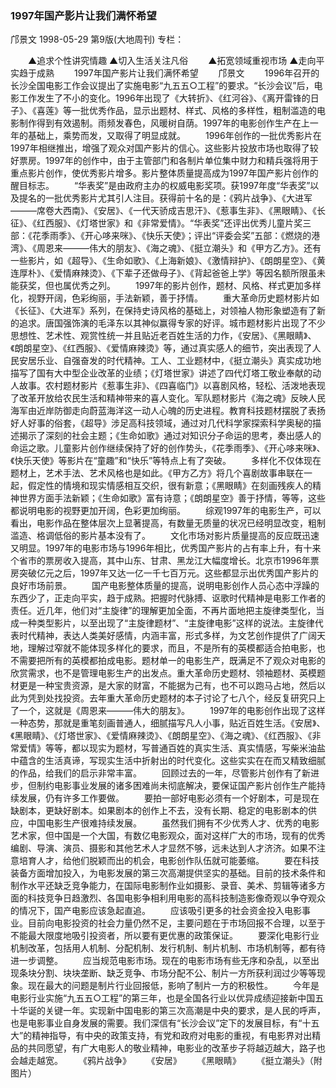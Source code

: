 ### 1997年国产影片让我们满怀希望
邝景文
1998-05-29
第9版(大地周刊)
专栏：

　　▲追求个性讲究情趣
    ▲切入生活关注凡俗
　　▲拓宽领域重视市场
    ▲走向平实趋于成熟
　　1997年国产影片让我们满怀希望
　　邝景文
　　1996年召开的长沙全国电影工作会议提出了实施电影“九五五○工程”的要求。“长沙会议”后，电影工作发生了不小的变化。1996年出现了《大转折》、《红河谷》、《离开雷锋的日子》、《喜莲》等一批优秀作品，显示出题材、样式、风格的多样性，粗制滥造的电影制作得到有效遏制。雨频发春色，风暖树自荫。1997年的电影创作生产在上一年的基础上，乘势而发，又取得了明显成就。
　　1996年创作的一批优秀影片在1997年相继推出，增强了观众对国产影片的信心。这些影片投放市场也取得了较好票房。1997年的创作中，由于主管部门和各制片单位集中财力和精兵强将用于重点影片创作，使优秀影片增多。影片整体质量提高成为1997年国产影片创作的醒目标志。
　　“华表奖”是由政府主办的权威电影奖项。获1997年度“华表奖”以及提名的一批优秀影片尤其引人注目。获得前十名的是：《鸦片战争》、《大进军———席卷大西南》、《安居》、《一代天骄成吉思汗》、《惹事生非》、《黑眼睛》、《长征》、《红西服》、《灯塔世家》和《非常爱情》。“华表奖”还评出优秀儿童片奖三部：《花季雨季》、《开心哆来咪》、《快乐天使》；评出“评委会奖”五部：《燃烧的港湾》、《周恩来———伟大的朋友》、《海之魂》、《挺立潮头》和《甲方乙方》。还有一些影片，如《超导》、《生命如歌》、《上海新娘》、《激情辩护》、《朗朗星空》、《黄连厚朴》、《爱情麻辣烫》、《下辈子还做母子》、《背起爸爸上学》等因名额所限虽未能获奖，但也属优秀之列。
　　1997年的影片创作，题材、风格、样式更加多样化，视野开阔，色彩绚丽，手法新颖，善于抒情。
　　重大革命历史题材影片如《长征》、《大进军》系列，在保持史诗风格的基础上，对领袖人物形象塑造有了新的追求。唐国强饰演的毛泽东以其神似赢得专家的好评。城市题材影片出现了不少思想性、艺术性、观赏性统一并且贴近老百姓生活的力作，《安居》、《黑眼睛》、《朗朗星空》、《红西服》、《爱情麻辣烫》等，通过真实感人的细节，突出表现了人民安居乐业、自强奋发的时代精神。工人、工业题材中，《挺立潮头》真实成功地描写了国有大中型企业改革的业绩；《灯塔世家》讲述了四代灯塔工敬业奉献的动人故事。农村题材影片《惹事生非》、《四喜临门》以喜剧风格，轻松、活泼地表现了改革开放给农民生活和精神带来的喜人变化。军队题材影片《海之魂》反映人民海军由近岸防御走向蔚蓝海洋这一动人心魄的历史进程。教育科技题材摆脱了表扬好人好事的俗套，《超导》涉足高科技领域，通过对几代科学家探索科学奥秘的描述揭示了深刻的社会主题；《生命如歌》通过对知识分子命运的思考，奏出感人的命运之歌。儿童影片创作继续保持了好的创作势头，《花季雨季》、《开心哆来咪》、《快乐天使》等影片在“童趣”和“快乐”等特点上有了突破。
　　多样化不仅体现在题材上，艺术手法、艺术风格也是如此。《甲方乙方》将几个喜剧故事串联在一起，假定性的情境和现实情感相互交织，很有新意；《黑眼睛》在刻画残疾人的精神世界方面手法新颖；《生命如歌》富有诗意；《朗朗星空》善于抒情，等等，这些都说明电影的视野更加开阔，色彩更加绚丽。
　　综观1997年的电影生产，可以看出，电影作品在整体层次上显著提高，有数量无质量的状况已经明显改变，粗制滥造、格调低俗的影片基本没有了。
　　文化市场对影片质量提高的反应既迅速又明显。1997年的电影市场与1996年相比，优秀国产影片的占有率上升，有十来个省市的票房收入提高，其中山东、甘肃、黑龙江大幅度增长。北京市1996年票房突破亿元之后，1997年又达一亿一千七百万元。这些都显示出优秀国产影片的良好市场前景。
　　国产电影整体质量的提高，说明电影创作人员心态中浮躁的东西少了，正走向平实，趋于成熟。把握时代脉搏、讴歌时代精神是电影工作者的责任。近几年，他们对“主旋律”的理解更加全面，不再片面地把主旋律类型化，当成一种类型影片，以至出现了“主旋律题材”、“主旋律电影”这样的说法。主旋律代表时代精神，表达人类美好感情，内涵丰富，形式多样，为文艺创作提供了广阔天地，理解过窄就不能体现多样化的要求，而且，不是所有的英模都适合拍电影，也不需要把所有的英模都拍成电影。题材单一的电影生产，既满足不了观众对电影的欣赏需求，也不是管理电影生产的出发点。重大革命历史题材、领袖题材、英模题材更是一种宝贵资源，是大家的财富，不能据为己有，也不可以跑马占地，然后以此为凭到处找投资。去年重大革命历史题材的本子讨论了七八个，经反复研究只上了一个，这就是《周恩来———伟大的朋友》。
　　1997年的电影创作出现了这样一种态势，那就是重笔刻画普通人，细腻描写凡人小事，贴近百姓生活。《安居》、《黑眼睛》、《灯塔世家》、《爱情麻辣烫》、《朗朗星空》、《海之魂》、《红西服》、《非常爱情》等等，都以现实为题材，写普通百姓的真实生活、真实情感，写柴米油盐中蕴含的生活真谛，写现实生活中折射出的时代变化。这些实实在在而又精致细腻的作品，给我们的启示非常丰富。
　　回顾过去的一年，尽管影片创作有了新进步，但制约电影事业发展的诸多困难尚未彻底解决，要保证国产影片创作生产能持续发展，仍有许多工作要做。
　　要拍一部好电影必须有一个好剧本，可是现在缺剧本，更缺好剧本。如果剧本的创作上不去，没有长期、稳定的电影剧本的供应，中国电影生产很难持续发展。
　　虽然我们拥有不少优秀人才、优秀的电影艺术家，但中国是一个大国，有数亿电影观众，面对这样广大的市场，现有的优秀编剧、导演、演员、摄影和其他艺术人才显然不够，远未达到人才济济。如果不注意培育人才，给他们脱颖而出的机会，电影创作队伍就可能萎缩。
　　要在科技装备方面增加投入，为电影发展的第三次高潮提供坚实的基础。目前的技术条件和制作水平还缺乏竞争能力，在国际电影制作业如摄影、录音、美术、剪辑等诸多方面的科技竞争日趋激烈、各国电影争相利用电影的高科技制造影像奇观以争夺观众的情况下，国产电影应该急起直追。
　　应该吸引更多的社会资金投入电影事业。目前向电影投资的社会力量仍然不足，主要问题在于市场回报不合理，以至于不能最大限度地吸引投资者，所以要有更优惠的政策保证。
　　要深化电影行业机制改革，包括用人机制、分配机制、发行机制、制片机制、市场机制等，都有待进一步调整。
　　应当规范电影市场。现在的电影市场有些无序和杂乱，以至出现条块分割、块块垄断、缺乏竞争、市场分配不公、制片一方所获利润过少等等现象。现在最大的问题是制片行业回报低，影响了制片一方的积极性。
　　今年是电影行业实施“九五五○工程”的第三年，也是全国各行业以优异成绩迎接新中国五十华诞的关键一年。实现新中国电影的第三次高潮是中央的要求，是人民的呼声，也是电影事业自身发展的需要。我们深信有“长沙会议”定下的发展目标，有“十五大”的精神指导，有中央的政策支持，有党和政府对电影的重视，有电影界对出精品的共同愿望，有广大电影人的敬业精神，电影业的改革步子将越迈越大，路子也会越走越宽。
　　《鸦片战争》
　　《安居》
　　《黑眼睛》
　　《挺立潮头》（附图片）
